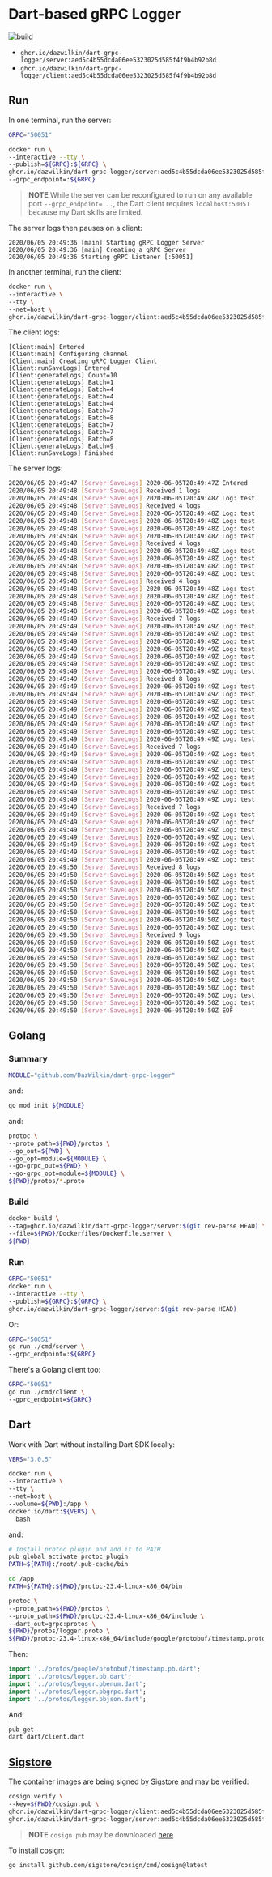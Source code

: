 # Dart-based gRPC Logger

[![build](https://github.com/DazWilkin/dart-grpc-logger/actions/workflows/build.yml/badge.svg)](https://github.com/DazWilkin/dart-grpc-logger/actions/workflows/build.yml)

+ `ghcr.io/dazwilkin/dart-grpc-logger/server:aed5c4b55dcda06ee5323025d585f4f9b4b92b8d`
+ `ghcr.io/dazwilkin/dart-grpc-logger/client:aed5c4b55dcda06ee5323025d585f4f9b4b92b8d`

## Run

In one terminal, run the server:

```bash
GRPC="50051"

docker run \
--interactive --tty \
--publish=${GRPC}:${GRPC} \
ghcr.io/dazwilkin/dart-grpc-logger/server:aed5c4b55dcda06ee5323025d585f4f9b4b92b8d \
--grpc_endpoint=:${GRPC}
```

> **NOTE** While the server can be reconfigured to run on any available port `--grpc_endpoint=...`, the Dart client requires `localhost:50051` because my Dart skills are limited.

The server logs then pauses on a client:

```
2020/06/05 20:49:36 [main] Starting gRPC Logger Server
2020/06/05 20:49:36 [main] Creating a gRPC Server
2020/06/05 20:49:36 Starting gRPC Listener [:50051]
```

In another terminal, run the client:

```bash
docker run \
--interactive \
--tty \
--net=host \
ghcr.io/dazwilkin/dart-grpc-logger/client:aed5c4b55dcda06ee5323025d585f4f9b4b92b8d
```

The client logs:

```
[Client:main] Entered
[Client:main] Configuring channel
[Client:main] Creating gRPC Logger Client
[Client:runSaveLogs] Entered
[Client:generateLogs] Count=10
[Client:generateLogs] Batch=1
[Client:generateLogs] Batch=4
[Client:generateLogs] Batch=4
[Client:generateLogs] Batch=4
[Client:generateLogs] Batch=7
[Client:generateLogs] Batch=8
[Client:generateLogs] Batch=7
[Client:generateLogs] Batch=7
[Client:generateLogs] Batch=8
[Client:generateLogs] Batch=9
[Client:runSaveLogs] Finished
```

The server logs:

```bash
2020/06/05 20:49:47 [Server:SaveLogs] 2020-06-05T20:49:47Z Entered
2020/06/05 20:49:48 [Server:SaveLogs] Received 1 logs
2020/06/05 20:49:48 [Server:SaveLogs] 2020-06-05T20:49:48Z Log: test
2020/06/05 20:49:48 [Server:SaveLogs] Received 4 logs
2020/06/05 20:49:48 [Server:SaveLogs] 2020-06-05T20:49:48Z Log: test
2020/06/05 20:49:48 [Server:SaveLogs] 2020-06-05T20:49:48Z Log: test
2020/06/05 20:49:48 [Server:SaveLogs] 2020-06-05T20:49:48Z Log: test
2020/06/05 20:49:48 [Server:SaveLogs] 2020-06-05T20:49:48Z Log: test
2020/06/05 20:49:48 [Server:SaveLogs] Received 4 logs
2020/06/05 20:49:48 [Server:SaveLogs] 2020-06-05T20:49:48Z Log: test
2020/06/05 20:49:48 [Server:SaveLogs] 2020-06-05T20:49:48Z Log: test
2020/06/05 20:49:48 [Server:SaveLogs] 2020-06-05T20:49:48Z Log: test
2020/06/05 20:49:48 [Server:SaveLogs] 2020-06-05T20:49:48Z Log: test
2020/06/05 20:49:48 [Server:SaveLogs] Received 4 logs
2020/06/05 20:49:48 [Server:SaveLogs] 2020-06-05T20:49:48Z Log: test
2020/06/05 20:49:48 [Server:SaveLogs] 2020-06-05T20:49:48Z Log: test
2020/06/05 20:49:48 [Server:SaveLogs] 2020-06-05T20:49:48Z Log: test
2020/06/05 20:49:48 [Server:SaveLogs] 2020-06-05T20:49:48Z Log: test
2020/06/05 20:49:49 [Server:SaveLogs] Received 7 logs
2020/06/05 20:49:49 [Server:SaveLogs] 2020-06-05T20:49:49Z Log: test
2020/06/05 20:49:49 [Server:SaveLogs] 2020-06-05T20:49:49Z Log: test
2020/06/05 20:49:49 [Server:SaveLogs] 2020-06-05T20:49:49Z Log: test
2020/06/05 20:49:49 [Server:SaveLogs] 2020-06-05T20:49:49Z Log: test
2020/06/05 20:49:49 [Server:SaveLogs] 2020-06-05T20:49:49Z Log: test
2020/06/05 20:49:49 [Server:SaveLogs] 2020-06-05T20:49:49Z Log: test
2020/06/05 20:49:49 [Server:SaveLogs] 2020-06-05T20:49:49Z Log: test
2020/06/05 20:49:49 [Server:SaveLogs] Received 8 logs
2020/06/05 20:49:49 [Server:SaveLogs] 2020-06-05T20:49:49Z Log: test
2020/06/05 20:49:49 [Server:SaveLogs] 2020-06-05T20:49:49Z Log: test
2020/06/05 20:49:49 [Server:SaveLogs] 2020-06-05T20:49:49Z Log: test
2020/06/05 20:49:49 [Server:SaveLogs] 2020-06-05T20:49:49Z Log: test
2020/06/05 20:49:49 [Server:SaveLogs] 2020-06-05T20:49:49Z Log: test
2020/06/05 20:49:49 [Server:SaveLogs] 2020-06-05T20:49:49Z Log: test
2020/06/05 20:49:49 [Server:SaveLogs] 2020-06-05T20:49:49Z Log: test
2020/06/05 20:49:49 [Server:SaveLogs] 2020-06-05T20:49:49Z Log: test
2020/06/05 20:49:49 [Server:SaveLogs] Received 7 logs
2020/06/05 20:49:49 [Server:SaveLogs] 2020-06-05T20:49:49Z Log: test
2020/06/05 20:49:49 [Server:SaveLogs] 2020-06-05T20:49:49Z Log: test
2020/06/05 20:49:49 [Server:SaveLogs] 2020-06-05T20:49:49Z Log: test
2020/06/05 20:49:49 [Server:SaveLogs] 2020-06-05T20:49:49Z Log: test
2020/06/05 20:49:49 [Server:SaveLogs] 2020-06-05T20:49:49Z Log: test
2020/06/05 20:49:49 [Server:SaveLogs] 2020-06-05T20:49:49Z Log: test
2020/06/05 20:49:49 [Server:SaveLogs] 2020-06-05T20:49:49Z Log: test
2020/06/05 20:49:49 [Server:SaveLogs] Received 7 logs
2020/06/05 20:49:49 [Server:SaveLogs] 2020-06-05T20:49:49Z Log: test
2020/06/05 20:49:49 [Server:SaveLogs] 2020-06-05T20:49:49Z Log: test
2020/06/05 20:49:49 [Server:SaveLogs] 2020-06-05T20:49:49Z Log: test
2020/06/05 20:49:49 [Server:SaveLogs] 2020-06-05T20:49:49Z Log: test
2020/06/05 20:49:49 [Server:SaveLogs] 2020-06-05T20:49:49Z Log: test
2020/06/05 20:49:49 [Server:SaveLogs] 2020-06-05T20:49:49Z Log: test
2020/06/05 20:49:49 [Server:SaveLogs] 2020-06-05T20:49:49Z Log: test
2020/06/05 20:49:50 [Server:SaveLogs] Received 8 logs
2020/06/05 20:49:50 [Server:SaveLogs] 2020-06-05T20:49:50Z Log: test
2020/06/05 20:49:50 [Server:SaveLogs] 2020-06-05T20:49:50Z Log: test
2020/06/05 20:49:50 [Server:SaveLogs] 2020-06-05T20:49:50Z Log: test
2020/06/05 20:49:50 [Server:SaveLogs] 2020-06-05T20:49:50Z Log: test
2020/06/05 20:49:50 [Server:SaveLogs] 2020-06-05T20:49:50Z Log: test
2020/06/05 20:49:50 [Server:SaveLogs] 2020-06-05T20:49:50Z Log: test
2020/06/05 20:49:50 [Server:SaveLogs] 2020-06-05T20:49:50Z Log: test
2020/06/05 20:49:50 [Server:SaveLogs] 2020-06-05T20:49:50Z Log: test
2020/06/05 20:49:50 [Server:SaveLogs] Received 9 logs
2020/06/05 20:49:50 [Server:SaveLogs] 2020-06-05T20:49:50Z Log: test
2020/06/05 20:49:50 [Server:SaveLogs] 2020-06-05T20:49:50Z Log: test
2020/06/05 20:49:50 [Server:SaveLogs] 2020-06-05T20:49:50Z Log: test
2020/06/05 20:49:50 [Server:SaveLogs] 2020-06-05T20:49:50Z Log: test
2020/06/05 20:49:50 [Server:SaveLogs] 2020-06-05T20:49:50Z Log: test
2020/06/05 20:49:50 [Server:SaveLogs] 2020-06-05T20:49:50Z Log: test
2020/06/05 20:49:50 [Server:SaveLogs] 2020-06-05T20:49:50Z Log: test
2020/06/05 20:49:50 [Server:SaveLogs] 2020-06-05T20:49:50Z Log: test
2020/06/05 20:49:50 [Server:SaveLogs] 2020-06-05T20:49:50Z Log: test
2020/06/05 20:49:50 [Server:SaveLogs] 2020-06-05T20:49:50Z EOF
```

## Golang

### Summary

```bash
MODULE="github.com/DazWilkin/dart-grpc-logger"
```

and:

```bash
go mod init ${MODULE}
```

and:

```bash
protoc \
--proto_path=${PWD}/protos \
--go_out=${PWD} \
--go_opt=module=${MODULE} \
--go-grpc_out=${PWD} \
--go-grpc_opt=module=${MODULE} \
${PWD}/protos/*.proto
```

### Build

```bash
docker build \
--tag=ghcr.io/dazwilkin/dart-grpc-logger/server:$(git rev-parse HEAD) \
--file=${PWD}/Dockerfiles/Dockerfile.server \
${PWD}
```

### Run

```bash
GRPC="50051"
docker run \
--interactive --tty \
--publish=${GRPC}:${GRPC} \
ghcr.io/dazwilkin/dart-grpc-logger/server:$(git rev-parse HEAD)
```

Or:

```bash
GRPC="50051"
go run ./cmd/server \
--grpc_endpoint=:${GRPC}
```

There's a Golang client too:

```bash
GRPC="50051"
go run ./cmd/client \
--gprc_endpoint=${GRPC}
```

## Dart

Work with Dart without installing Dart SDK locally:

```bash
VERS="3.0.5"

docker run \
--interactive \
--tty \
--net=host \
--volume=${PWD}:/app \
docker.io/dart:${VERS} \
  bash
```

and:

```bash
# Install protoc plugin and add it to PATH
pub global activate protoc_plugin
PATH=${PATH}:/root/.pub-cache/bin

cd /app
PATH=${PATH}:${PWD}/protoc-23.4-linux-x86_64/bin

protoc \
--proto_path=${PWD}/protos \
--proto_path=${PWD}/protoc-23.4-linux-x86_64/include \
--dart_out=grpc:protos \
${PWD}/protos/logger.proto \
${PWD}/protoc-23.4-linux-x86_64/include/google/protobuf/timestamp.proto
```

Then:

```dart
import '../protos/google/protobuf/timestamp.pb.dart';
import '../protos/logger.pb.dart';
import '../protos/logger.pbenum.dart';
import '../protos/logger.pbgrpc.dart';
import '../protos/logger.pbjson.dart';
```

And:

```bash
pub get
dart dart/client.dart
```

## [Sigstore](https://www.sigstore.dev/)

The container images are being signed by [Sigstore](https://www.sigstore.dev) and may be verified:
```bash
cosign verify \
--key=${PWD}/cosign.pub \
ghcr.io/dazwilkin/dart-grpc-logger/client:aed5c4b55dcda06ee5323025d585f4f9b4b92b8d \
ghcr.io/dazwilkin/dart-grpc-logger/server:aed5c4b55dcda06ee5323025d585f4f9b4b92b8d
```

> **NOTE** `cosign.pub` may be downloaded [here](/cosign.pub)

To install cosign:
```bash
go install github.com/sigstore/cosign/cmd/cosign@latest
```
